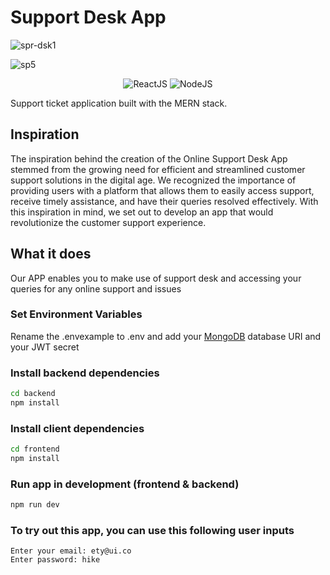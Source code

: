 # Support Desk App
![spr-dsk1](https://user-images.githubusercontent.com/11625672/225076972-bde6b72b-e456-4a00-a818-d2c0f8ce377d.png)

![sp5](https://user-images.githubusercontent.com/11625672/225077174-ba186649-5b32-43ed-a48d-f76cc2812ffe.png)

<div align="center">
  
![ReactJS](https://img.shields.io/badge/-ReactJs-61DAFB?logo=react&logoColor=white&style=for-the-badge)
![NodeJS](https://img.shields.io/badge/node.js-6DA55F?style=for-the-badge&logo=node.js&logoColor=white)

</div>

Support ticket application built with the MERN stack.

## Inspiration
The inspiration behind the creation of the Online Support Desk App stemmed from the growing need for efficient and streamlined customer support solutions in the digital age. We recognized the importance of providing users with a platform that allows them to easily access support, receive timely assistance, and have their queries resolved effectively. With this inspiration in mind, we set out to develop an app that would revolutionize the customer support experience.

## What it does
Our APP enables you to make use of support desk and accessing your queries for any online support and issues

### Set Environment Variables

Rename the .envexample to .env and add your [MongoDB](https://www.mongodb.com/) database URI and your JWT secret

### Install backend dependencies

```bash
cd backend
npm install
```

### Install client dependencies

```bash
cd frontend
npm install
```

### Run app in development (frontend & backend)

```bash
npm run dev
```
### To try out this app, you can use this following user inputs

```
Enter your email: ety@ui.co
Enter password: hike
```